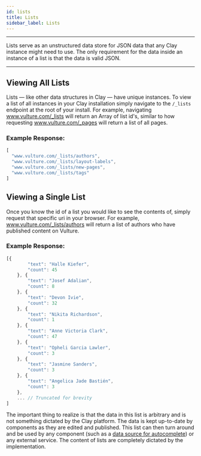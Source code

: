 ```yaml
---
id: lists
title: Lists
sidebar_label: Lists
---
```


---

Lists serve as an unstructured data store for JSON data that any Clay instance might need to use. The only requirement for the data inside an instance of a list is that the data is valid JSON.

---

## Viewing All Lists
Lists — like other data structures in Clay — have unique instances. To view a list of all instances in your Clay installation simply navigate to the `/_lists` endpoint at the root of your install. For example, navigating www.vulture.com/_lists will return an Array of list id's, similar to how requesting www.vulture.com/_pages will return a list of all pages.

### Example Response:
```js
[
  "www.vulture.com/_lists/authors",
  "www.vulture.com/_lists/layout-labels",
  "www.vulture.com/_lists/new-pages",
  "www.vulture.com/_lists/tags"
]
```

## Viewing a Single List
Once you know the id of a list you would like to see the contents of, simply request that specific uri in your browser. For example, www.vulture.com/_lists/authors will return a list of authors who have published content on Vulture. 

### Example Response:
```js
[{ 
        "text": "Halle Kiefer", 
        "count": 45 
    }, { 
        "text": "Josef Adalian", 
        "count": 8 
    }, { 
        "text": "Devon Ivie", 
        "count": 32 
    }, { 
        "text": "Nikita Richardson", 
        "count": 1 
    }, { 
        "text": "Anne Victoria Clark", 
        "count": 47 
    }, { 
        "text": "Opheli Garcia Lawler", 
        "count": 3 
    }, { 
        "text": "Jasmine Sanders", 
        "count": 3 
    }, { 
        "text": "Angelica Jade Bastién", 
        "count": 3 
    }, 
    ... // Truncated for brevity
]
```
The important thing to realize is that the data in this list is arbitrary and is not something dictated by the Clay platform. The data is kept up-to-date by components as they are edited and published. This list can then turn around and be used by any component (such as a [data source for autocomplete](https://claycms.gitbook.io/kiln/kiln-fundamentals/components/inputs#simple-list)) or any external service. The content of lists are completely dictated by the implementation.
